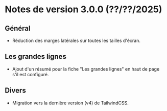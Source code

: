 # Notes de version 3.0.0 (??/??/2025)

## Général

- Réduction des marges latérales sur toutes les tailles d'écran.

## Les grandes lignes

- Ajout d'un résumé pour la fiche "Les grandes lignes" en haut de page s'il est configuré.

## Divers

- Migration vers la dernière version (v4) de TailwindCSS.
